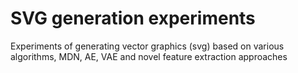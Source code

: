 # SVG generation experiments
Experiments of generating vector graphics (svg) based on various algorithms, MDN, AE, VAE and novel feature extraction approaches
